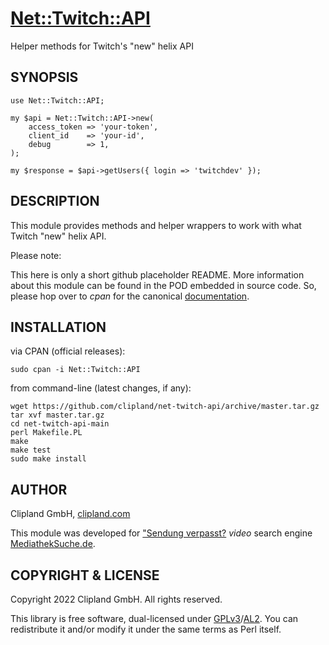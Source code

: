 [Net::Twitch::API](https://metacpan.org/pod/Net::Twitch::API)
================

Helper methods for Twitch's "new" helix API

## SYNOPSIS

	use Net::Twitch::API;

	my $api = Net::Twitch::API->new(
		access_token => 'your-token',
		client_id    => 'your-id',
		debug        => 1,
	);

	my $response = $api->getUsers({ login => 'twitchdev' });

## DESCRIPTION

This module provides methods and helper wrappers to work with what Twitch "new" helix API.

Please note:

This here is only a short github placeholder README. More information about this module can be found in the POD
embedded in source code. So, please hop over to _cpan_ for the canonical
[documentation](https://metacpan.org/pod/Net::Twitch::API).

## INSTALLATION

via CPAN (official releases):

    sudo cpan -i Net::Twitch::API

from command-line (latest changes, if any):

    wget https://github.com/clipland/net-twitch-api/archive/master.tar.gz
    tar xvf master.tar.gz
    cd net-twitch-api-main
    perl Makefile.PL
    make
    make test
    sudo make install

## AUTHOR

Clipland GmbH, [clipland.com](https://www.clipland.com/)

This module was developed for ["Sendung verpasst?](https://mediatheksuche.de/) *video* search engine [MediathekSuche.de](https://mediatheksuche.de/).

## COPYRIGHT & LICENSE

Copyright 2022 Clipland GmbH. All rights reserved.

This library is free software, dual-licensed under [GPLv3](http://www.gnu.org/licenses/gpl)/[AL2](http://opensource.org/licenses/Artistic-2.0).
You can redistribute it and/or modify it under the same terms as Perl itself.
